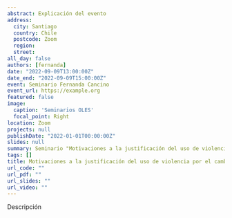 ```yaml
---
abstract: Explicación del evento
address:
  city: Santiago
  country: Chile
  postcode: Zoom
  region: 
  street: 
all_day: false
authors: [fernanda]
date: "2022-09-09T13:00:00Z"
date_end: "2022-09-09T15:00:00Z"
event: Seminario Fernanda Cancino
event_url: https://example.org
featured: false
image:
  caption: 'Seminarios OLES'
  focal_point: Right
location: Zoom
projects: null
publishDate: "2022-01-01T00:00:00Z"
slides: null
summary: Seminario "Motivaciones a la justificación del uso de violencia por el cambio social en el contexto de las manifestaciones del Estallido Social en Chile". Fernanda Cancino
tags: []
title: Motivaciones a la justificación del uso de violencia por el cambio social en el contexto de las manifestaciones del Estallido Social en Chile.
url_code: ""
url_pdf: ""
url_slides: ""
url_video: ""
---
```


Descripción

